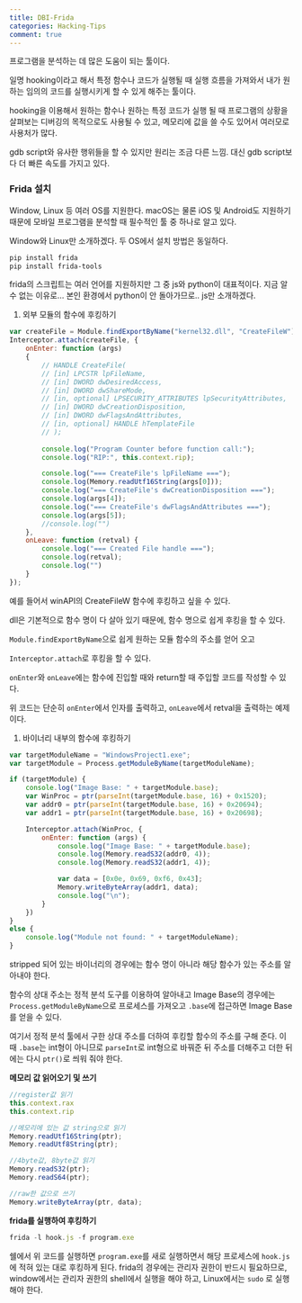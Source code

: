 ```yaml
---
title: DBI-Frida
categories: Hacking-Tips
comment: true
---
```


프로그램을 분석하는 데 많은 도움이 되는 툴이다.

일명 hooking이라고 해서 특정 함수나 코드가 실행될 때 실행 흐름을 가져와서 내가 원하는 임의의 코드를 실행시키게 할 수 있게 해주는 툴이다.

hooking을 이용해서 원하는 함수나 원하는 특정 코드가 실행 될 때 프로그램의 상황을 살펴보는 디버깅의 목적으로도 사용될 수 있고, 메모리에 값을 쓸 수도 있어서 여러모로 사용처가 많다.

gdb script와 유사한 행위들을 할 수 있지만 원리는 조금 다른 느낌. 대신 gdb script보다 더 빠른 속도를 가지고 있다.

### Frida 설치

Window, Linux 등 여러 OS를 지원한다. macOS는 물론 iOS 및 Android도 지원하기 때문에 모바일 프로그램을 분석할 때 필수적인 툴 중 하나로 알고 있다.

Window와 Linux만 소개하겠다. 두 OS에서 설치 방법은 동일하다.

```bash
pip install frida
pip install frida-tools
```

frida의 스크립트는 여러 언어를 지원하지만 그 중 js와 python이 대표적이다. 지금 알 수 없는 이유로… 본인 환경에서 python이 안 돌아가므로.. js만 소개하겠다.

1. 외부 모듈의 함수에 후킹하기

```jsx
var createFile = Module.findExportByName("kernel32.dll", "CreateFileW");
Interceptor.attach(createFile, {
    onEnter: function (args)
    {
        // HANDLE CreateFile(
        // [in] LPCSTR lpFileName,
        // [in] DWORD dwDesiredAccess,
        // [in] DWORD dwShareMode,
        // [in, optional] LPSECURITY_ATTRIBUTES lpSecurityAttributes,
        // [in] DWORD dwCreationDisposition,
        // [in] DWORD dwFlagsAndAttributes,
        // [in, optional] HANDLE hTemplateFile
        // );
 
        console.log("Program Counter before function call:");
        console.log("RIP:", this.context.rip);

        console.log("=== CreateFile's lpFileName ===");
        console.log(Memory.readUtf16String(args[0]));
        console.log("=== CreateFile's dwCreationDisposition ===");
        console.log(args[4]);
        console.log("=== CreateFile's dwFlagsAndAttributes ===");
        console.log(args[5]);
        //console.log("")
    },
    onLeave: function (retval) {
        console.log("=== Created File handle ===");
        console.log(retval);
        console.log("")
    }
});
```

예를 들어서 winAPI의 CreateFileW 함수에 후킹하고 싶을 수 있다.

dll은 기본적으로 함수 명이 다 살아 있기 때문에, 함수 명으로 쉽게 후킹을 할 수 있다.

`Module.findExportByName`으로 쉽게 원하는 모듈 함수의 주소를 얻어 오고

`Interceptor.attach`로 후킹을 할 수 있다.

`onEnter`와 `onLeave`에는 함수에 진입할 때와 return할 때 주입할 코드를 작성할 수 있다.

위 코드는 단순히 `onEnter`에서 인자를 출력하고, `onLeave`에서 retval을 출력하는 예제이다.

1. 바이너리 내부의 함수에 후킹하기

```jsx
var targetModuleName = "WindowsProject1.exe";
var targetModule = Process.getModuleByName(targetModuleName);

if (targetModule) {
    console.log("Image Base: " + targetModule.base);
    var WinProc = ptr(parseInt(targetModule.base, 16) + 0x1520);
    var addr0 = ptr(parseInt(targetModule.base, 16) + 0x20694);
    var addr1 = ptr(parseInt(targetModule.base, 16) + 0x20698);

    Interceptor.attach(WinProc, {
        onEnter: function (args) {
            console.log("Image Base: " + targetModule.base);
            console.log(Memory.readS32(addr0, 4));
            console.log(Memory.readS32(addr1, 4));

            var data = [0x0e, 0x69, 0xf6, 0x43];
            Memory.writeByteArray(addr1, data);
            console.log("\n");
        }
    })
}
else {
    console.log("Module not found: " + targetModuleName);
}
```

stripped 되어 있는 바이너리의 경우에는 함수 명이 아니라 해당 함수가 있는 주소를 알아내야 한다.

함수의 상대 주소는 정적 분석 도구를 이용하여 알아내고 Image Base의 경우에는 `Process.getModuleByName`으로 프로세스를 가져오고 `.base`에 접근하면 Image Base를 얻을 수 있다.

여기서 정적 분석 툴에서 구한 상대 주소를 더하여 후킹할 함수의 주소를 구해 준다. 이 때 `.base`는 int형이 아니므로 `parseInt`로 int형으로 바꿔준 뒤 주소를 더해주고 더한 뒤에는 다시 `ptr()`로 씌워 줘야 한다.

**메모리 값 읽어오기 및 쓰기**

```jsx
//register값 읽기
this.context.rax
this.context.rip

//메모리에 있는 값 string으로 읽기
Memory.readUtf16String(ptr);
Memory.readUtf8String(ptr);

//4byte값, 8byte값 읽기
Memory.readS32(ptr);
Memory.readS64(ptr);

//raw한 값으로 쓰기
Memory.writeByteArray(ptr, data);
```


**frida를 실행하여 후킹하기**

```jsx
frida -l hook.js -f program.exe
```

쉘에서 위 코드를 실행하면 `program.exe`를 새로 실행하면서 해당 프로세스에 `hook.js`에 적혀 있는 대로 후킹하게 된다. frida의 경우에는 관리자 권한이 반드시 필요하므로, window에서는 관리자 권한의 shell에서 실행을 해야 하고, Linux에서는 `sudo` 로 실행해야 한다.